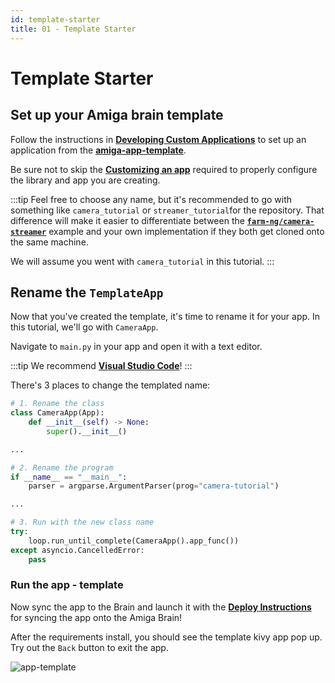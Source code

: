 ```yaml
---
id: template-starter
title: 01 - Template Starter
---
```

# Template Starter

## Set up your Amiga brain template

Follow the instructions in [**Developing Custom Applications**](/docs/brain/custom-applications.mdx)
to set up an application from the [**amiga-app-template**](https://github.com/farm-ng/amiga-app-template).

Be sure not to skip the [**Customizing an app**](/docs/brain/brain-apps#customizing-an-app)
required to properly configure
the library and app you are creating.

:::tip
Feel free to choose any name, but it's recommended to go with
something like `camera_tutorial` or `streamer_tutorial`for the
repository.
That difference will make it easier to differentiate between the [**`farm-ng/camera-streamer`**](https://github.com/farm-ng/camera-streamer)
example and your own implementation if they both get cloned onto
the same machine.

We will assume you went with `camera_tutorial` in this tutorial.
:::

## Rename the `TemplateApp`

Now that you've created the template, it's time to rename it for
your app.
In this tutorial, we'll go with `CameraApp`.

Navigate to `main.py` in your app and open it with a text editor.

:::tip
We recommend [**Visual Studio Code**](https://code.visualstudio.com/)!
:::

There's 3 places to change the templated name:

```Python
# 1. Rename the class
class CameraApp(App):
    def __init__(self) -> None:
        super().__init__()

...

# 2. Rename the program
if __name__ == "__main__":
    parser = argparse.ArgumentParser(prog="camera-tutorial")

...

# 3. Run with the new class name
try:
    loop.run_until_complete(CameraApp().app_func())
except asyncio.CancelledError:
    pass
```

### Run the app - template

Now sync the app to the Brain and launch it with the
[**Deploy Instructions**](/docs/brain/brain-apps#develop-and-test-in-the-robot)
for syncing the app onto the Amiga Brain!

After the requirements install, you should see the template kivy
app pop up.
Try out the `Back` button to exit the app.

![app-template](https://user-images.githubusercontent.com/53625197/217021857-aede9e9b-0f85-4b15-971f-c45944a3813c.png)
